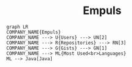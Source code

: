 <h1 align="center">Empuls</h1>

```mermaid
graph LR
COMPANY_NAME{Empuls}
COMPANY_NAME ---> U{Users} ---> UN[2]
COMPANY_NAME ---> R{Repositories} ---> RN[3]
COMPANY_NAME ---> G{Gists} ---> GN[1]
COMPANY_NAME ---> ML{Most Used<br>Languages}
ML --> Java[Java]
```
